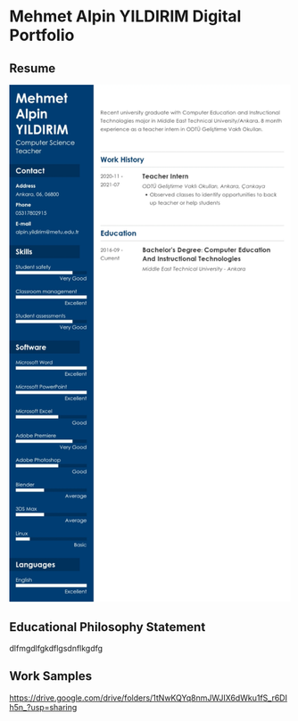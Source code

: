 # Mehmet Alpin YILDIRIM Digital Portfolio

## Resume

![title](Pictures/Resume.jpg)

## Educational Philosophy Statement

dlfmgdlfgkdflgsdnflkgdfg

## Work Samples

https://drive.google.com/drive/folders/1tNwKQYq8nmJWJIX6dWku1fS_r6DIh5n_?usp=sharing
